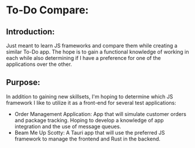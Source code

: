 # To-Do Compare:

## Introduction:
Just meant to learn JS frameworks and compare them while creating a similar To-Do app.
The hope is to gain a functional knowledge of working in each while also determining if I have a preference for one of the applications over the other.

## Purpose:
In addition to gaining new skillsets, I'm hoping to determine which JS framework I like to utilize it as a front-end for several test applications:

* Order Management Application: App that will simulate customer orders and package tracking. Hoping to develop a knowledge of app integration and the use of message queues.
* Beam Me Up Scotty: A Tauri app that will use the preferred JS framework to manage the frontend and Rust in the backend.

